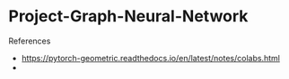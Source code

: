 # Project-Graph-Neural-Network

References

- https://pytorch-geometric.readthedocs.io/en/latest/notes/colabs.html
- 
